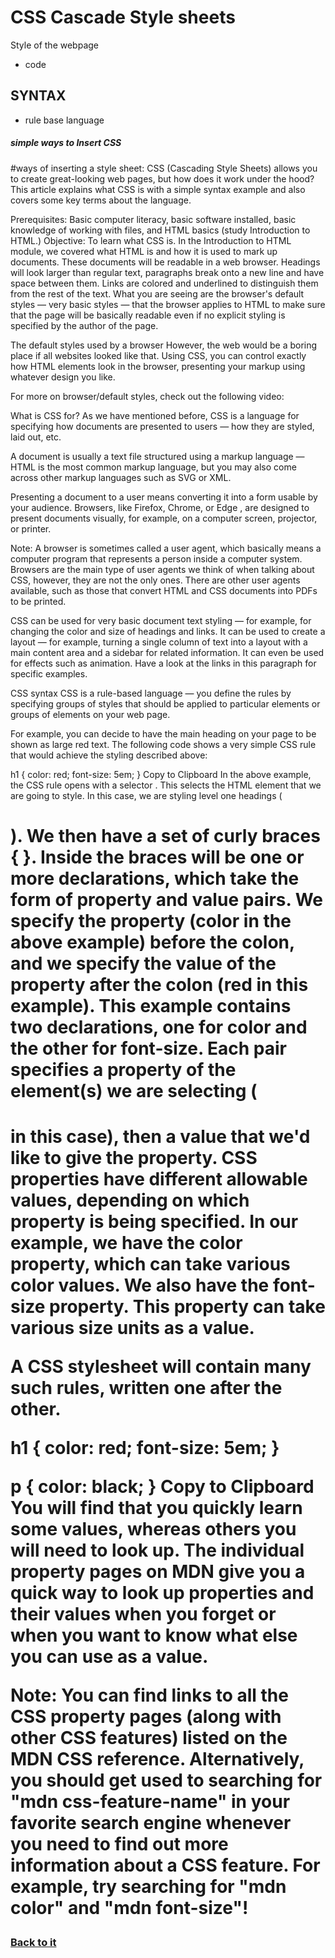 
# CSS Cascade Style sheets #

Style of the webpage
 
 
  - code

   ## SYNTAX ##
  - rule base language

##### simple ways to Insert CSS
#ways of inserting a style sheet:
CSS (Cascading Style Sheets) allows you to create great-looking web pages, but how does it work under the hood? This article explains what CSS is with a simple syntax example and also covers some key terms about the language.

Prerequisites: Basic computer literacy, basic software installed, basic knowledge of working with files, and HTML basics (study Introduction to HTML.)
Objective:	To learn what CSS is.
In the Introduction to HTML module, we covered what HTML is and how it is used to mark up documents. These documents will be readable in a web browser. Headings will look larger than regular text, paragraphs break onto a new line and have space between them. Links are colored and underlined to distinguish them from the rest of the text. What you are seeing are the browser's default styles — very basic styles — that the browser applies to HTML to make sure that the page will be basically readable even if no explicit styling is specified by the author of the page.

The default styles used by a browser
However, the web would be a boring place if all websites looked like that. Using CSS, you can control exactly how HTML elements look in the browser, presenting your markup using whatever design you like.

For more on browser/default styles, check out the following video:


What is CSS for?
As we have mentioned before, CSS is a language for specifying how documents are presented to users — how they are styled, laid out, etc.

A document is usually a text file structured using a markup language — HTML is the most common markup language, but you may also come across other markup languages such as SVG or XML.

Presenting a document to a user means converting it into a form usable by your audience. Browsers, like Firefox, Chrome, or Edge , are designed to present documents visually, for example, on a computer screen, projector, or printer.

Note: A browser is sometimes called a user agent, which basically means a computer program that represents a person inside a computer system. Browsers are the main type of user agents we think of when talking about CSS, however, they are not the only ones. There are other user agents available, such as those that convert HTML and CSS documents into PDFs to be printed.

CSS can be used for very basic document text styling — for example, for changing the color and size of headings and links. It can be used to create a layout — for example, turning a single column of text into a layout with a main content area and a sidebar for related information. It can even be used for effects such as animation. Have a look at the links in this paragraph for specific examples.

CSS syntax
CSS is a rule-based language — you define the rules by specifying groups of styles that should be applied to particular elements or groups of elements on your web page.

For example, you can decide to have the main heading on your page to be shown as large red text. The following code shows a very simple CSS rule that would achieve the styling described above:

h1 {
    color: red;
    font-size: 5em;
}
Copy to Clipboard
In the above example, the CSS rule opens with a selector . This selects the HTML element that we are going to style. In this case, we are styling level one headings (<h1>).
We then have a set of curly braces { }.
Inside the braces will be one or more declarations, which take the form of property and value pairs. We specify the property (color in the above example) before the colon, and we specify the value of the property after the colon (red in this example).
This example contains two declarations, one for color and the other for font-size. Each pair specifies a property of the element(s) we are selecting (<h1> in this case), then a value that we'd like to give the property.
CSS properties have different allowable values, depending on which property is being specified. In our example, we have the color property, which can take various color values. We also have the font-size property. This property can take various size units as a value.

A CSS stylesheet will contain many such rules, written one after the other.

h1 {
    color: red;
    font-size: 5em;
}

p {
    color: black;
}
Copy to Clipboard
You will find that you quickly learn some values, whereas others you will need to look up. The individual property pages on MDN give you a quick way to look up properties and their values when you forget or when you want to know what else you can use as a value.

Note: You can find links to all the CSS property pages (along with other CSS features) listed on the MDN CSS reference. Alternatively, you should get used to searching for "mdn css-feature-name" in your favorite search engine whenever you need to find out more information about a CSS feature. For example, try searching for "mdn color" and "mdn font-size"!


### [Back to it](https://nkingchaos2284.github.io/reading-notes) 
